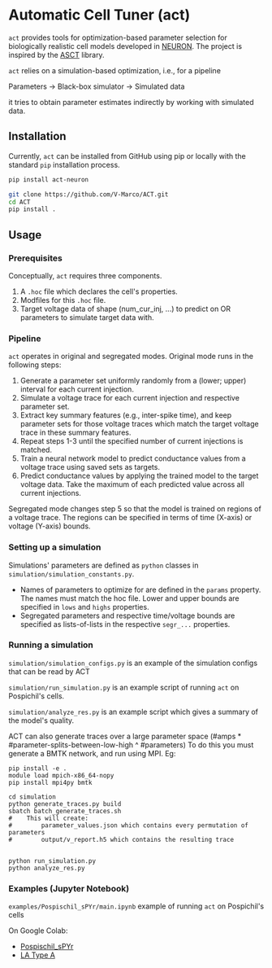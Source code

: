 # Automatic Cell Tuner (act)

`act` provides tools for optimization-based parameter selection for biologically realistic cell models developed in [NEURON](https://neuron.yale.edu/neuron/). The project is inspired by the [ASCT](https://github.com/pbcanfield/ASCT) library.

`act` relies on a simulation-based optimization, i.e., for a pipeline

Parameters -> Black-box simulator -> Simulated data

it tries to obtain parameter estimates indirectly by working with simulated data.

## Installation

Currently, `act` can be installed from GitHub using pip or locally with the standard `pip` installation process.

```bash
pip install act-neuron
```

```bash
git clone https://github.com/V-Marco/ACT.git
cd ACT
pip install .
```

## Usage

### Prerequisites

Conceptually, `act` requires three components.

1. A `.hoc` file which declares the cell's properties.
2. Modfiles for this `.hoc` file.
3. Target voltage data of shape (num_cur_inj, ...) to predict on OR parameters to simulate target data with.

### Pipeline
`act` operates in original and segregated modes. Original mode runs in the following steps:
1. Generate a parameter set uniformly randomly from a (lower; upper) interval for each current injection.
2. Simulate a voltage trace for each current injection and respective parameter set.
3. Extract key summary features (e.g., inter-spike time), and keep parameter sets for those voltage traces which match the target voltage trace in these summary features.
4. Repeat steps 1-3 until the specified number of current injections is matched.
5. Train a neural network model to predict conductance values from a voltage trace using saved sets as targets.
6. Predict conductance values by applying the trained model to the target voltage data. Take the maximum of each predicted value across all current injections.

Segregated mode changes step 5 so that the model is trained on regions of a voltage trace. The regions can be specified in terms of time (X-axis) or voltage (Y-axis) bounds.

### Setting up a simulation

Simulations' parameters are defined as `python` classes in `simulation/simulation_constants.py`. 
- Names of parameters to optimize for are defined in the `params` property. The names must match the hoc file. Lower and upper bounds are specified in `lows` and `highs` properties.
- Segregated parameters and respective time/voltage bounds are specified as lists-of-lists in the respective `segr_...` properties.

### Running a simulation

`simulation/simulation_configs.py` is an example of the simulation configs that can be read by ACT

`simulation/run_simulation.py` is an example script of running `act` on Pospichil's cells.

`simulation/analyze_res.py` is an example script which gives a summary of the model's quality.

ACT can also generate traces over a large parameter space (#amps * #parameter-splits-between-low-high ^ #parameters)
To do this you must generate a BMTK network, and run using MPI. Eg:

```
pip install -e .
module load mpich-x86_64-nopy
pip install mpi4py bmtk

cd simulation
python generate_traces.py build
sbatch batch_generate_traces.sh
#    This will create: 
#        parameter_values.json which contains every permutation of parameters
#        output/v_report.h5 which contains the resulting trace


python run_simulation.py
python analyze_res.py
```

### Examples (Jupyter Notebook)

`examples/Pospischil_sPYr/main.ipynb` example of running `act` on Pospichil's cells

On Google Colab: 

* [Pospischil_sPYr](https://colab.research.google.com/github/V-Marco/ACT/blob/main/examples/Pospischil_sPYr/main.ipynb)
* [LA Type A](https://colab.research.google.com/github/V-Marco/ACT/blob/main/examples/LA/Cell_A.ipynb)
